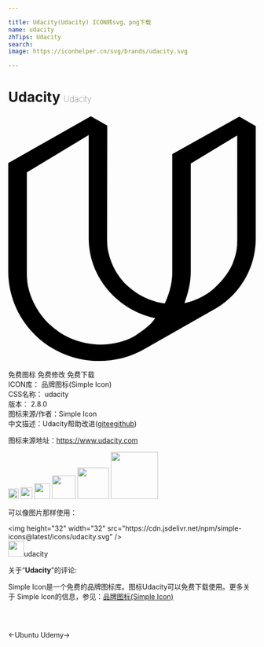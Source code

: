 ```yaml
---

title: Udacity(Udacity) ICON转svg、png下载
name: udacity
zhTips: Udacity
search: 
image: https://iconhelper.cn/svg/brands/udacity.svg

---
```


# Udacity  <small style="font-size: 60%;font-weight: 100">Udacity</small>

<div id="svg" class="svg-wrap">
<svg role="img" viewBox="0 0 24 24" xmlns="http://www.w3.org/2000/svg"><title>Udacity icon</title><path d="M8.01.138L0 4.68v10.458c-.015 4.803 3.915 8.71 8.775 8.725 1.604.004 3.115-.418 4.414-1.154l6.487-3.686c2.561-1.306 4.313-3.946 4.323-6.991V1.096L22.409.18l-6.503 3.631v11.373c-.003.482-.025.836-.153 1.435-.216.915-.521 1.561-.574 1.665-.511-.03-1.546-.314-2.386-.81-.42-.24-.914-.601-1.364-1.021-.3-.285-.556-.615-.78-.945-.24-.345-.435-.704-.585-1.079-.165-.391-.284-.78-.375-1.185-.09-.421-.104-.855-.104-1.275L9.6 1.051 8.01.143V.138zm3.687 21.583c-.436.179-.889.316-1.35.41-.477.094-.916.141-1.403.141-.488 0-.978-.053-1.452-.151-.461-.092-.915-.234-1.35-.417-.424-.179-.836-.404-1.219-.659-.99-.691-1.5-1.291-1.941-1.936-.26-.39-.48-.795-.66-1.215-.183-.435-.322-.886-.416-1.335-.09-.465-.104-.961-.104-1.439V5.58l6-3.621V11.97c0 3.806 2.819 6.979 6.45 7.747-.135.165-.24.331-.391.48-.33.322-.675.624-1.064.877-.375.257-.645.465-1.065.644l-.035.003zm10.405-8.408c-.087.404-.211.803-.375 1.186-.439.955-1.148 1.77-1.74 2.294-1.216 1.101-2.725 1.44-2.898 1.44.362-.948.608-1.965.611-3.039V4.725L22.204 2l.003 10.009c0 .431-.018.879-.105 1.296v.008z"/></svg>
</div>
<detail full-name='udacity'></detail>

<div class="detail-page">
<p>
<span><span class="badge-success badge">免费图标</span> <span class="badge-success badge">免费修改</span>  <span class="badge-success badge">免费下载</span> </span>
<br/>
<span>
ICON库：
<span class="badge-secondary badge">品牌图标(Simple Icon)</span> 
</span>
<br/>
<span>
CSS名称：
<span class="badge-secondary badge">udacity</span> 
</span>

<br/>
<span>
版本：
<span class="badge-secondary badge">2.8.0</span> 
</span>
<br/>
<span>图标来源/作者：<span class="badge-light badge">Simple Icon</span></span> 
<br/>
<span class="zh-detail">中文描述：<span class="badge-primary badge">Udacity</span><span class="help-link"><span>帮助改进</span>(<a href="https://gitee.com/liuwave/icon-helper/edit/master/json/brands/udacity.json" target="_blank" rel="noopener noreferrer">gitee</a><a href="https://github.com/liuwave/icon-helper/edit/master/json/brands/udacity.json" target="_blank" rel="noopener noreferrer">github</a></span>)</span><br/>
</p>
</div><div class="description description alert alert-light"><p>图标来源地址：<a href="https://www.udacity.com" target="_blank" rel="noopener noreferrer">https://www.udacity.com</a></p></div>
<div class="alert alert-dark">
<img height="21" width="21" src="https://cdn.jsdelivr.net/npm/simple-icons@latest/icons/udacity.svg" />
<img height="24" width="24" src="https://cdn.jsdelivr.net/npm/simple-icons@latest/icons/udacity.svg" />
<img height="32" width="32" src="https://cdn.jsdelivr.net/npm/simple-icons@latest/icons/udacity.svg" />
<img height="48" width="48" src="https://cdn.jsdelivr.net/npm/simple-icons@latest/icons/udacity.svg" />
<img height="64" width="64" src="https://cdn.jsdelivr.net/npm/simple-icons@latest/icons/udacity.svg" />
<img height="96" width="96" src="https://cdn.jsdelivr.net/npm/simple-icons@latest/icons/udacity.svg" />

</div>
<div>
  <p>可以像图片那样使用：    
  </p>
  <div class="alert alert-primary" style="font-size: 14px">
    &lt;img height="32" width="32" src="https://cdn.jsdelivr.net/npm/simple-icons@latest/icons/udacity.svg" /&gt;
    <copy-btn content='<img height="32" width="32" src="https://cdn.jsdelivr.net/npm/simple-icons@latest/icons/udacity.svg" />'></copy-btn>
  </div>
  <div class="alert alert-secondary">
    <img height="32" width="32" src="https://cdn.jsdelivr.net/npm/simple-icons@latest/icons/udacity.svg" />udacity
    <copy-btn content="udacity" btn-title="复制图标名称"></copy-btn>
  </div>
</div>
<div class="icon-detail__container">
<p>关于“<b>Udacity</b>”的评论:</p>
</div>
<Vssue title="关于“Udacity”的评论" />
<div><p>Simple Icon是一个免费的品牌图标库。图标Udacity可以免费下载使用。更多关于  Simple Icon的信息，参见：<a target="_blank" href="https://iconhelper.cn/brands.html">品牌图标(Simple Icon)</a>
</p></div>


<div style="padding:2rem 0 " class="page-nav"><p class="inner"><span class="prev">←<router-link to="/icon/ubuntu.html">Ubuntu</router-link></span> <span class="next"><router-link to="/icon/udemy.html">Udemy</router-link>→</span></p></div>
